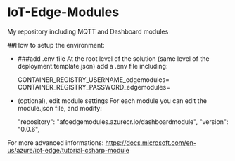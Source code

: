 # IoT-Edge-Modules
My repository including MQTT and Dashboard modules

##How to setup the environment:
- ###add .env file
At the root level of the solution (same level of the deployment.template.json) add a .env file including:

  CONTAINER_REGISTRY_USERNAME_edgemodules=<The-name-of-your-registry>
  CONTAINER_REGISTRY_PASSWORD_edgemodules=<The-password-of-your-registry>

- (optional), edit module settings 
For each module you can edit the module.json file, and modify:

  "repository": "afoedgemodules.azurecr.io/dashboardmodule",
  "version": "0.0.6",

For more advanced informations: https://docs.microsoft.com/en-us/azure/iot-edge/tutorial-csharp-module
